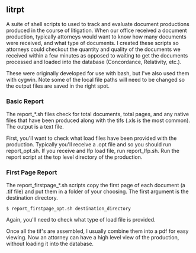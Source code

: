 ## litrpt

A suite of shell scripts to used to track and evaluate document productions produced in the course of litigation.  When our office received a document production, typically attorneys would want to know how many documents were received, and what type of documents.  I created these scripts so attorneys could checkout the quantity and quality of the documents we received within a few minutes as opposed to waiting to get the documents processed and loaded into the database (Concordance, Relativity, etc.).

These were originally developed for use with bash, but I've also used them with cygwin.  Note some of the local file paths will need to be changed so the output files are saved in the right spot.

### Basic Report

The report_*.sh files check for total documents, total pages, and any native files that have been produced along with the tifs (.xls is the most common).  The output is a text file.

First, you'll want to check what load files have been provided with the production.  Typically you'll receive a .opt file and so you should run report_opt.sh.  If you receive and lfp load file, run report_lfp.sh.  Run the report script at the top level directory of the production.

### First Page Report

The report_firstpage_*.sh scripts copy the first page of each document (a .tif file) and put them in a folder of your choosing.  The first argument is the destination directory.

`$ report_firstpage_opt.sh destination_directory`

Again, you'll need to check what type of load file is provided.

Once all the tif's are assembled, I usually combine them into a pdf for easy viewing.  Now an attorney can have a high level view of the production, without loading it into the database.  
